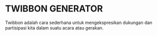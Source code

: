 # TWIBBON GENERATOR

Twibbon adalah cara sederhana untuk mengekspresikan dukungan dan partisipasi kita dalam suatu acara atau gerakan.

